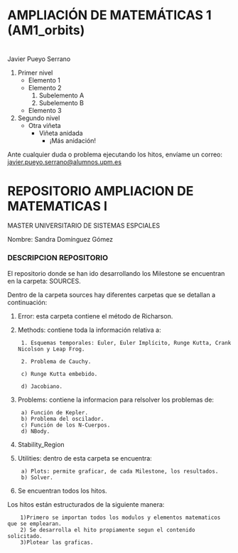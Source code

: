 # AMPLIACIÓN DE MATEMÁTICAS 1 (AM1_orbits)
# 
Javier Pueyo Serrano

1. Primer nivel
   - Elemento 1
   - Elemento 2
     1. Subelemento A
     2. Subelemento B
   - Elemento 3
2. Segundo nivel
   - Otra viñeta
     - Viñeta anidada
       - ¡Más anidación!

Ante cualquier duda o problema ejecutando los hitos, envíame un correo: javier.pueyo.serrano@alumnos.upm.es
# REPOSITORIO AMPLIACION DE MATEMATICAS I
MASTER UNIVERSITARIO DE SISTEMAS ESPCIALES

Nombre: Sandra Domínguez Gómez
### DESCRIPCION REPOSITORIO


El repositorio donde se han ido desarrollando los Milestone se encuentran en la carpeta:  SOURCES.

Dentro de la carpeta sources hay diferentes carpetas que se detallan a continuación:

1. Error: esta carpeta contiene el método de Richarson.

2. Methods: contiene toda la información relativa a:

        1. Esquemas temporales: Euler, Euler Implícito, Runge Kutta, Crank Nicolson y Leap Frog.

        2. Problema de Cauchy.

        c) Runge Kutta embebido.

        d) Jacobiano.

3) Problems: contiene la informacion para relsolver los problemas de:

        a) Función de Kepler.
        b) Problema del oscilador.
        c) Función de los N-Cuerpos.
        d) NBody.


4) Stability_Region

5) Utilities: dentro de esta carpeta se encuentra:

        a) Plots: permite graficar, de cada Milestone, los resultados.
        b) Solver.
6) Se encuentran todos los hitos.

Los hitos están estructurados de la siguiente manera:

        1)Primero se importan todos los modulos y elementos matematicos que se emplearan.
        2) Se desarrolla el hito propiamente segun el contenido solicitado.
        3)Plotear las graficas.
